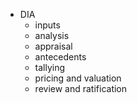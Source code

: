* DIA
  * inputs
  * analysis
  * appraisal
  * antecedents
  * tallying
  * pricing and valuation
  * review and ratification
